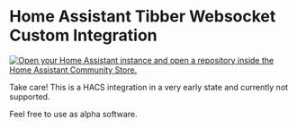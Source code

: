 # Home Assistant Tibber Websocket Custom Integration 

[![Open your Home Assistant instance and open a repository inside the Home Assistant Community Store.](https://my.home-assistant.io/badges/hacs_repository.svg)](https://my.home-assistant.io/redirect/hacs_repository/?owner=foto-andreas&repository=ha_tibber_websocket&category=Energy)

Take care! This is a HACS integration in a very early state and currently not supported.

Feel free to use as alpha software.
